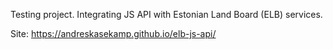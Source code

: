 Testing project. Integrating JS API with Estonian Land Board (ELB) services.

Site: https://andreskasekamp.github.io/elb-js-api/